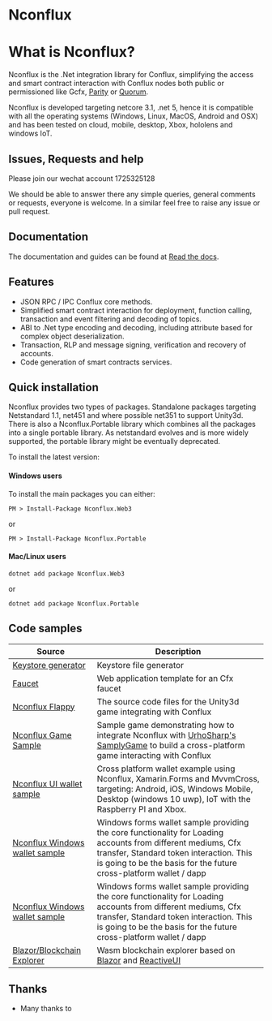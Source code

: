 # Nconflux

 
 
# What is Nconflux?

Nconflux is the .Net integration library for Conflux, simplifying the access and smart contract interaction with Conflux nodes both public or permissioned like Gcfx, [Parity](https://www.parity.io/) or [Quorum](https://www.jpmorgan.com/global/Quorum).

Nconflux is developed targeting   netcore 3.1, .net 5, hence it is compatible with all the operating systems (Windows, Linux, MacOS, Android and OSX) and has been tested on cloud, mobile, desktop, Xbox, hololens and windows IoT.
 

## Issues, Requests and help

Please join our wechat account 1725325128

We should be able to answer there any simple queries, general comments or requests, everyone is welcome. In a similar feel free to raise any issue or pull request.

## Documentation
The documentation and guides can be found at [Read the docs](https://nconflux.readthedocs.io/en/latest/). 

## Features

* JSON RPC / IPC Conflux core methods. 
* Simplified smart contract interaction for deployment, function calling, transaction and event filtering and decoding of topics.
* ABI to .Net type encoding and decoding, including attribute based for complex object deserialization.
* Transaction, RLP and message signing, verification and recovery of accounts.
* Code generation of smart contracts services.

## Quick installation

Nconflux provides two types of packages. Standalone packages targeting Netstandard 1.1, net451 and where possible net351 to support Unity3d. There is also a Nconflux.Portable library which combines all the packages into a single portable library. As netstandard evolves and is more widely supported, the portable library might be eventually deprecated.

To install the latest version:

#### Windows users

To install the main packages you can either:

```
PM > Install-Package Nconflux.Web3
```
or 
```
PM > Install-Package Nconflux.Portable
```

#### Mac/Linux users

```
dotnet add package Nconflux.Web3 
``` 
or 
```
dotnet add package Nconflux.Portable
```
 
## Code samples

|  Source |  Description |
| ------------- |------------|
[Keystore generator](https://github.com/Nconflux/Nconflux/tree/master/src/Nconflux.KeyStore.Console.Sample)| Keystore file generator|
[Faucet](https://github.com/Nconflux/Nconflux.Faucet)| Web application template for an Cfx faucet |
[Nconflux Flappy](https://github.com/Nconflux/Nconflux.Flappy)| The source code files for the Unity3d game integrating with Conflux |
[Nconflux Game Sample](https://github.com/Nconflux/nconflux.game.sample)| Sample game demonstrating how to integrate Nconflux with [UrhoSharp's SamplyGame](https://github.com/xamarin/urho-samples/tree/master/SamplyGame) to build a cross-platform game interacting with Conflux |
[Nconflux UI wallet sample](https://github.com/Nconflux/nconflux.UI.wallet.sample)| Cross platform wallet example using Nconflux, Xamarin.Forms and MvvmCross, targeting: Android, iOS, Windows Mobile, Desktop (windows 10 uwp), IoT with the Raspberry PI and Xbox. |
|[Nconflux Windows wallet sample](https://github.com/Nconflux/Nconflux.SimpleWindowsWallet) | Windows forms wallet sample providing the core functionality for Loading accounts from different mediums, Cfx transfer, Standard token interaction. This is going to be the basis for the future cross-platform wallet / dapp |
[Nconflux Windows wallet sample](https://github.com/Nconflux/Nconflux.SimpleWindowsWallet) | Windows forms wallet sample providing the core functionality for Loading accounts from different mediums, Cfx transfer, Standard token interaction. This is going to be the basis for the future cross-platform wallet / dapp |
[Blazor/Blockchain Explorer](https://github.com/Nconflux/NconfluxBlazor) | Wasm blockchain explorer based on [Blazor](https://github.com/aspnet/Blazor) and [ReactiveUI](https://github.com/reactiveui/ReactiveUI)|

 

## Thanks  

* Many thanks to  
